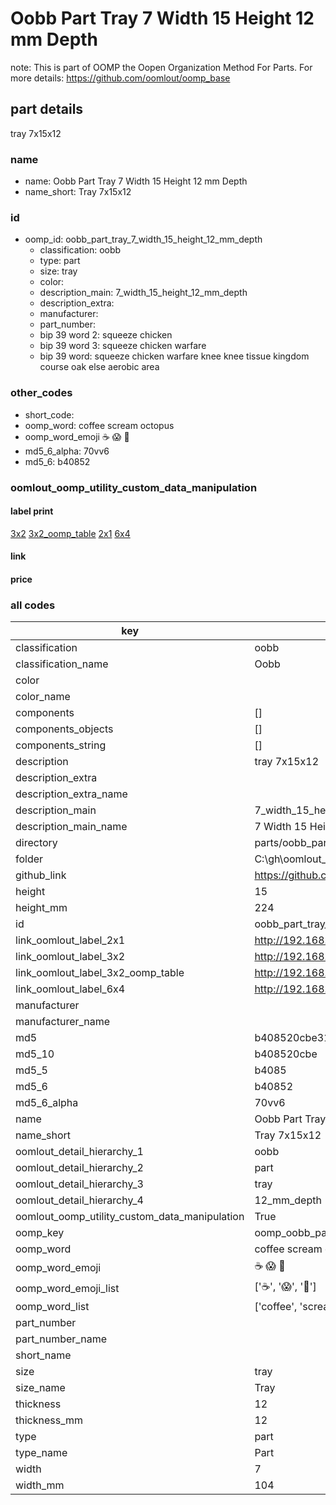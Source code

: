 # Oobb Part Tray 7 Width 15 Height 12 mm Depth  

note: This is part of OOMP the Oopen Organization Method For Parts. For more details: https://github.com/oomlout/oomp_base

##  part details
  



tray 7x15x12



### name
* name: Oobb Part Tray 7 Width 15 Height 12 mm Depth
* name_short: Tray 7x15x12 
### id
* oomp_id: oobb_part_tray_7_width_15_height_12_mm_depth
  * classification: oobb
  * type: part
  * size: tray
  * color: 
  * description_main: 7_width_15_height_12_mm_depth
  * description_extra: 
  * manufacturer: 
  * part_number: 
  * bip 39 word 2: squeeze chicken
  * bip 39 word 3: squeeze chicken warfare
  * bip 39 word: squeeze chicken warfare knee knee tissue kingdom course oak else aerobic area

### other_codes
* short_code: 
* oomp_word: coffee scream octopus
* oomp_word_emoji :coffee: :scream: :octopus:
* md5_6_alpha: 70vv6
* md5_6: b40852






### oomlout_oomp_utility_custom_data_manipulation
#### label print
[3x2](http://192.168.1.245:1112/?label=oomp%2070vv6)
[3x2_oomp_table](http://192.168.1.108:1112/?label=oomp%2070vv6)
[2x1](http://192.168.1.242:1112/?label=oomp%2070vv6)
[6x4](http://192.168.1.55:1112/?label=oomp%2070vv6)    

#### link

                              

#### price







### all codes 
| key | value |  
| --- | --- |  
| classification | oobb |  
| classification_name | Oobb |  
| color |  |  
| color_name |  |  
| components | [] |  
| components_objects | [] |  
| components_string | [] |  
| description | tray 7x15x12 |  
| description_extra |  |  
| description_extra_name |  |  
| description_main | 7_width_15_height_12_mm_depth |  
| description_main_name | 7 Width 15 Height 12 mm Depth |  
| directory | parts/oobb_part_tray_7_width_15_height_12_mm_depth |  
| folder | C:\gh\oomlout_oobb_version_4_generated_parts\parts\oobb_part_tray_7_width_15_height_12_mm_depth |  
| github_link | https://github.com/oomlout/oomlout_oomp_part_src/tree/main/parts/oobb_part_tray_7_width_15_height_12_mm_depth |  
| height | 15 |  
| height_mm | 224 |  
| id | oobb_part_tray_7_width_15_height_12_mm_depth |  
| link_oomlout_label_2x1 | http://192.168.1.242:1112/?label=oomp%2070vv6 |  
| link_oomlout_label_3x2 | http://192.168.1.245:1112/?label=oomp%2070vv6 |  
| link_oomlout_label_3x2_oomp_table | http://192.168.1.108:1112/?label=oomp%2070vv6 |  
| link_oomlout_label_6x4 | http://192.168.1.55:1112/?label=oomp%2070vv6 |  
| manufacturer |  |  
| manufacturer_name |  |  
| md5 | b408520cbe314f578b3dc7b9ee09ee9c |  
| md5_10 | b408520cbe |  
| md5_5 | b4085 |  
| md5_6 | b40852 |  
| md5_6_alpha | 70vv6 |  
| name | Oobb Part Tray 7 Width 15 Height 12 mm Depth |  
| name_short | Tray 7x15x12  |  
| oomlout_detail_hierarchy_1 | oobb |  
| oomlout_detail_hierarchy_2 | part |  
| oomlout_detail_hierarchy_3 | tray |  
| oomlout_detail_hierarchy_4 | 12_mm_depth |  
| oomlout_oomp_utility_custom_data_manipulation | True |  
| oomp_key | oomp_oobb_part_tray_7_width_15_height_12_mm_depth |  
| oomp_word | coffee scream octopus |  
| oomp_word_emoji | :coffee: :scream: :octopus: |  
| oomp_word_emoji_list | [':coffee:', ':scream:', ':octopus:'] |  
| oomp_word_list | ['coffee', 'scream', 'octopus'] |  
| part_number |  |  
| part_number_name |  |  
| short_name |  |  
| size | tray |  
| size_name | Tray |  
| thickness | 12 |  
| thickness_mm | 12 |  
| type | part |  
| type_name | Part |  
| width | 7 |  
| width_mm | 104 |  
